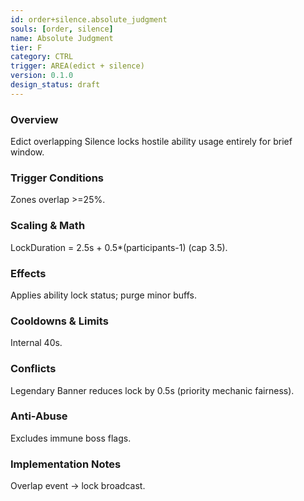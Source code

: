 ```yaml
---
id: order+silence.absolute_judgment
souls: [order, silence]
name: Absolute Judgment
tier: F
category: CTRL
trigger: AREA(edict + silence)
version: 0.1.0
design_status: draft
---
```

### Overview
Edict overlapping Silence locks hostile ability usage entirely for brief window.
### Trigger Conditions
Zones overlap >=25%.
### Scaling & Math
LockDuration = 2.5s + 0.5*(participants-1) (cap 3.5).
### Effects
Applies ability lock status; purge minor buffs.
### Cooldowns & Limits
Internal 40s.
### Conflicts
Legendary Banner reduces lock by 0.5s (priority mechanic fairness).
### Anti-Abuse
Excludes immune boss flags.
### Implementation Notes
Overlap event -> lock broadcast.
